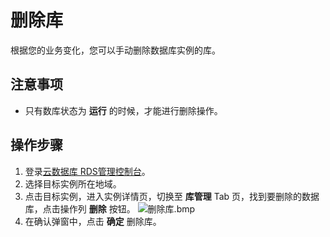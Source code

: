 # 删除库
根据您的业务变化，您可以手动删除数据库实例的库。

## 注意事项
* 只有数库状态为 **运行** 的时候，才能进行删除操作。

## 操作步骤
1. 登录[云数据库 RDS管理控制台](https://rds-console.jdcloud.com/database)。
2. 选择目标实例所在地域。
3. 点击目标实例，进入实例详情页，切换至 **库管理** Tab 页，找到要删除的数据库，点击操作列 **删除** 按钮。
![删除库.bmp](https://img1.jcloudcs.com/cms/19162955-b477-44f9-bf80-3ac3fe7e100a20180309152927.bmp)
4. 在确认弹窗中，点击 **确定** 删除库。

